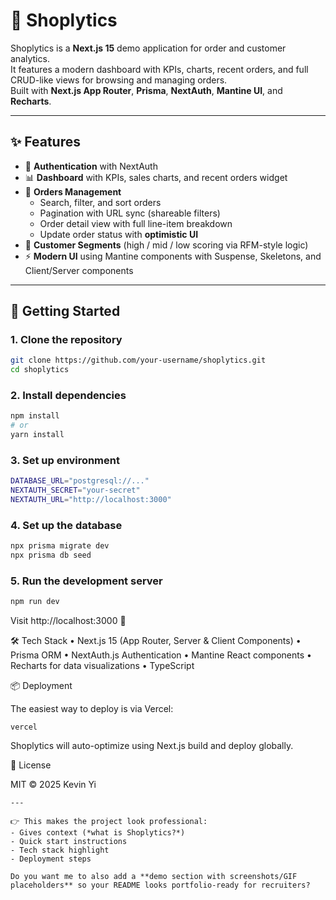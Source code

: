 # 🛒 Shoplytics

Shoplytics is a **Next.js 15** demo application for order and customer analytics.  
It features a modern dashboard with KPIs, charts, recent orders, and full CRUD-like views for browsing and managing orders.  
Built with **Next.js App Router**, **Prisma**, **NextAuth**, **Mantine UI**, and **Recharts**.

---

## ✨ Features

- 🔐 **Authentication** with NextAuth  
- 📊 **Dashboard** with KPIs, sales charts, and recent orders widget  
- 📂 **Orders Management**  
  - Search, filter, and sort orders  
  - Pagination with URL sync (shareable filters)  
  - Order detail view with full line-item breakdown  
  - Update order status with **optimistic UI**  
- 👥 **Customer Segments** (high / mid / low scoring via RFM-style logic)  
- ⚡ **Modern UI** using Mantine components with Suspense, Skeletons, and Client/Server components  

---

## 🚀 Getting Started

### 1. Clone the repository
```bash
git clone https://github.com/your-username/shoplytics.git
cd shoplytics
```
### 2. Install dependencies
```bash
npm install
# or
yarn install
```
### 3. Set up environment
```bash
DATABASE_URL="postgresql://..."
NEXTAUTH_SECRET="your-secret"
NEXTAUTH_URL="http://localhost:3000"
```
### 4. Set up the database
```bash
npx prisma migrate dev
npx prisma db seed
```
### 5. Run the development server
```bash
npm run dev
````

Visit http://localhost:3000 🎉

🛠 Tech Stack
	•	Next.js 15 (App Router, Server & Client Components)
	•	Prisma ORM
	•	NextAuth.js Authentication
	•	Mantine React components
	•	Recharts for data visualizations
	•	TypeScript

📦 Deployment

The easiest way to deploy is via Vercel:
```
vercel
```
Shoplytics will auto-optimize using Next.js build and deploy globally.

📜 License

MIT © 2025 Kevin Yi

```
---

👉 This makes the project look professional:  
- Gives context (*what is Shoplytics?*)  
- Quick start instructions  
- Tech stack highlight  
- Deployment steps  

Do you want me to also add a **demo section with screenshots/GIF placeholders** so your README looks portfolio-ready for recruiters?
```